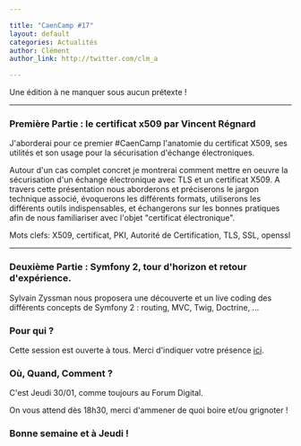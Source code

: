 ```yaml
---

title: "CaenCamp #17"
layout: default
categories: Actualités
author: Clément
author_link: http://twitter.com/clm_a

---
```




Une édition à ne manquer sous aucun prétexte !

-------

### Première Partie : le certificat x509 par Vincent Régnard

J'aborderai pour ce premier #CaenCamp l'anatomie du certificat X509, ses utilités et son usage pour la sécurisation d'échange électroniques.

Autour d'un cas complet concret je montrerai comment mettre en oeuvre la sécurisation d'un échange électronique avec TLS et un certificat X509. A travers cette présentation nous aborderons et préciserons le jargon technique associé, évoquerons les différents formats, utiliserons les différents outils indispensables, et échangerons sur les bonnes pratiques afin de nous familiariser avec l'objet "certificat électronique".

Mots clefs: X509, certificat, PKI, Autorité de Certification, TLS, SSL, openssl

--------

### Deuxième Partie : Symfony 2, tour d'horizon et retour d'expérience.

Sylvain Zyssman nous proposera une découverte et un live coding des différents concepts de Symfony 2 : routing, MVC, Twig, Doctrine, ...


### Pour qui ?

Cette session est ouverte à tous. Merci d'indiquer votre présence [ici](https://docs.google.com/forms/d/1tvKL-H9H5IH6E87gJTdmlDDOW6M5Ut6FsrBdSIXa9q0/viewform).

### Où, Quand, Comment ?

C'est Jeudi 30/01, comme toujours au Forum Digital.

On vous attend dès 18h30, merci d'ammener de quoi boire et/ou grignoter !




### Bonne semaine et à Jeudi !
